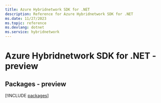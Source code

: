 ```yaml
---
title: Azure Hybridnetwork SDK for .NET
description: Reference for Azure Hybridnetwork SDK for .NET
ms.date: 11/27/2023
ms.topic: reference
ms.devlang: dotnet
ms.service: hybridnetwork
---
```

# Azure Hybridnetwork SDK for .NET - preview
## Packages - preview
[!INCLUDE [packages](hybridnetwork-index.md)]
